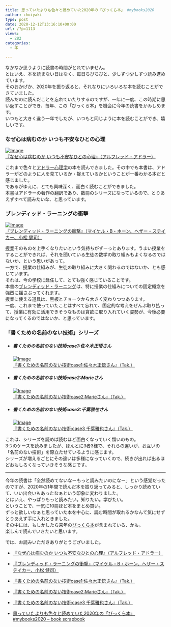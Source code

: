 ```yaml
---
title: 思っていたよりも色々と読めていた2020年の「びっくら本」 #mybooks2020
author: choiyaki
type: post
date: 2020-12-12T13:16:10+00:00
url: /?p=1113
views:
  - 282
categories:
  - 本

---
```

なかなか思うように読書の時間がとれていません。  
とはいえ、本を読まない日はなく、毎日ちびちびと、少しずつ少しずつ読み進めています。  
そのおかげか、2020年を振り返ると、それなりにいろいろな本を読むことができていました。  
読んだのに読んだことを忘れていたりするのですが、一年に一度、この時期に思い返すことができ、毎年、この「びっくら本」を機会に今年の読書をかみしめます。  
いつもと大きく違う一年でしたが、いつもと同じように本を読むことができ、嬉しいです。

### なぜ心は病むのか いつも不安なひとの心理

[![Image][1]][2]  
[『なぜ心は病むのか いつも不安なひとの心理』（アルフレッド・アドラー）][2]

これまで色々と[アドラー心理学][3]の本を読んできました。その中でも本書は、アドラーがどのように人を見ているか・捉えているかということが一番わかる本だと感じました。  
であるがゆえに、とても興味深く、面白く読むことができました。  
本書はアドラーの著作の翻訳であり、数冊のシリーズになっているので、とりあえずすべて読みたいな、と思っています。

### ブレンディッド・ラーニングの衝撃

[![Image][4]][5]  
[『ブレンディッド・ラーニングの衝撃』（マイケル・B・ホーン、ヘザー・ステイカー、小松 健司）][5]

[授業][6]そのものを上手くなりたいという気持ちがずーっとあります。うまい授業をすることができれば、それを聞いている生徒の数学の取り組みもよくなるのではないか、という思いがあって。  
一方で、授業の仕組みが、生徒の取り組みに大きく関わるのではないか、とも感じています。  
それは、今の学校に赴任して、とても強く感じていることです。  
本書の[ブレンディッド・ラーニング][7]は、特に授業の仕組みについての固定概念を強烈に揺さぶってくれます。  
授業に使える道具は、黒板とチョークから大きく変わりつつあります。  
一度、これまで使っていたことはすべて忘れて、固定的な考えをぜんぶ取り払って、授業に有効に活用できそうなものは貪欲に取り入れていく姿勢が、今後必要になってくるのではないか、と思っています。

### 「書くための名前のない技術」シリーズ

  * ##### 書くための名前のない技術case1:佐々木正悟さん
    
    [![Image][8]][9]  
    [『書くための名前のない技術case1:佐々木正悟さん』（Tak.）][9]

  * ##### 書くための名前のない技術case2:Marieさん
    
    [![Image][10]][11]  
    [『書くための名前のない技術case2:Marieさん』（Tak.）][11]

  * ##### 書くための名前のない技術case3:千葉雅也さん
    
    [![Image][12]][13]  
    [『書くための名前のない技術:case3 千葉雅也さん』（Tak.）][13]

これは、シリーズを読めば読むほど面白くなっていく類いのもの。  
3つのケースを読みましたが、ほんとに3者3様で、それらの違いが、お互いの「名前のない技術」を際立たせているように感じます。  
シリーズが増えるごとにその違いは多様になっていくので、続きが出れば出るほどおもしろくなっていきそうな感じです。

* * *

今年の読書は「全然読めてないなーもっと読みたいのになー」という感覚だったのですが、2020年の1年間で読んだ本を振り返ってみると、しっかり読めていて、いい出会いもあったなぁという印象に変わりました。  
とはいえ、やっぱりもっと読みたい。知りたい。学びたい。  
ということで、一気に10冊ほど本をまとめ買い。  
ずっと欲しいなぁと思っていた本を中心に、読む時間が取れるかなんて気にせずとりあえず手に入れときました。  
その中には、もしかしたら来年の[びっくら本][14]が含まれている、かも。  
楽しんで読んでいきたいと思います。

では、お読みいただきありがとうございました。

  * [『なぜ心は病むのか いつも不安なひとの心理』（アルフレッド・アドラー）][15]
  * [『ブレンディッド・ラーニングの衝撃』（マイケル・B・ホーン、ヘザー・ステイカー、小松 健司）][16]
  * [『書くための名前のない技術case1:佐々木正悟さん』（Tak.）][17]
  * [『書くための名前のない技術case2:Marieさん』（Tak.）][18]
  * [『書くための名前のない技術:case3 千葉雅也さん』（Tak.）][19]

  * [思っていたよりも色々と読めていた2020年の「びっくら本」 #mybooks2020 &#8211; book scrapbook][20]

 [1]: https://gyazo.com/987587a263bfaab995a3366e1ea973aa/thumb/1000
 [2]: https://amzn.to/39CItHC
 [3]: https://scrapbox.io/choiyaki-hondana/%E3%82%A2%E3%83%89%E3%83%A9%E3%83%BC%E5%BF%83%E7%90%86%E5%AD%A6
 [4]: https://gyazo.com/866d6239d912444e017d5a328babd668/thumb/1000
 [5]: https://amzn.to/3gcbcVU
 [6]: https://scrapbox.io/choiyaki-hondana/%E6%8E%88%E6%A5%AD
 [7]: https://scrapbox.io/choiyaki-hondana/%E3%83%96%E3%83%AC%E3%83%B3%E3%83%87%E3%82%A3%E3%83%83%E3%83%89%E3%83%BB%E3%83%A9%E3%83%BC%E3%83%8B%E3%83%B3%E3%82%B0
 [8]: https://gyazo.com/8246f3f6424ac9600b0e41a4d9188d6f/thumb/1000
 [9]: https://amzn.to/2YRNc39
 [10]: https://gyazo.com/ebd68bdac14b3d86bfdc261ea0f04104/thumb/1000
 [11]: https://amzn.to/2Yy28mK
 [12]: https://gyazo.com/68e8bf7fdbf84a3bbd413279723ea2e2/thumb/1000
 [13]: https://amzn.to/2TzHSjj
 [14]: https://scrapbox.io/choiyaki-hondana/%E3%81%B3%E3%81%A3%E3%81%8F%E3%82%89%E6%9C%AC
 [15]: https://scrapbox.io/choiyaki-hondana/%E3%80%8E%E3%81%AA%E3%81%9C%E5%BF%83%E3%81%AF%E7%97%85%E3%82%80%E3%81%AE%E3%81%8B_%E3%81%84%E3%81%A4%E3%82%82%E4%B8%8D%E5%AE%89%E3%81%AA%E3%81%B2%E3%81%A8%E3%81%AE%E5%BF%83%E7%90%86%E3%80%8F%EF%BC%88%E3%82%A2%E3%83%AB%E3%83%95%E3%83%AC%E3%83%83%E3%83%89%E3%83%BB%E3%82%A2%E3%83%89%E3%83%A9%E3%83%BC%EF%BC%89
 [16]: https://scrapbox.io/choiyaki-hondana/%E3%80%8E%E3%83%96%E3%83%AC%E3%83%B3%E3%83%87%E3%82%A3%E3%83%83%E3%83%89%E3%83%BB%E3%83%A9%E3%83%BC%E3%83%8B%E3%83%B3%E3%82%B0%E3%81%AE%E8%A1%9D%E6%92%83%E3%80%8F%EF%BC%88%E3%83%9E%E3%82%A4%E3%82%B1%E3%83%AB%E3%83%BBB%E3%83%BB%E3%83%9B%E3%83%BC%E3%83%B3%E3%80%81%E3%83%98%E3%82%B6%E3%83%BC%E3%83%BB%E3%82%B9%E3%83%86%E3%82%A4%E3%82%AB%E3%83%BC%E3%80%81%E5%B0%8F%E6%9D%BE_%E5%81%A5%E5%8F%B8%EF%BC%89
 [17]: https://scrapbox.io/choiyaki-hondana/%E3%80%8E%E6%9B%B8%E3%81%8F%E3%81%9F%E3%82%81%E3%81%AE%E5%90%8D%E5%89%8D%E3%81%AE%E3%81%AA%E3%81%84%E6%8A%80%E8%A1%93case1:%E4%BD%90%E3%80%85%E6%9C%A8%E6%AD%A3%E6%82%9F%E3%81%95%E3%82%93%E3%80%8F%EF%BC%88Tak.%EF%BC%89
 [18]: https://scrapbox.io/choiyaki-hondana/%E3%80%8E%E6%9B%B8%E3%81%8F%E3%81%9F%E3%82%81%E3%81%AE%E5%90%8D%E5%89%8D%E3%81%AE%E3%81%AA%E3%81%84%E6%8A%80%E8%A1%93case2:Marie%E3%81%95%E3%82%93%E3%80%8F%EF%BC%88Tak.%EF%BC%89
 [19]: https://scrapbox.io/choiyaki-hondana/%E3%80%8E%E6%9B%B8%E3%81%8F%E3%81%9F%E3%82%81%E3%81%AE%E5%90%8D%E5%89%8D%E3%81%AE%E3%81%AA%E3%81%84%E6%8A%80%E8%A1%93:case3_%E5%8D%83%E8%91%89%E9%9B%85%E4%B9%9F%E3%81%95%E3%82%93%E3%80%8F%EF%BC%88Tak.%EF%BC%89
 [20]: https://scrapbox.io/choiyaki-hondana/%E6%80%9D%E3%81%A3%E3%81%A6%E3%81%84%E3%81%9F%E3%82%88%E3%82%8A%E3%82%82%E8%89%B2%E3%80%85%E3%81%A8%E8%AA%AD%E3%82%81%E3%81%A6%E3%81%84%E3%81%9F2020%E5%B9%B4%E3%81%AE%E3%80%8C%E3%81%B3%E3%81%A3%E3%81%8F%E3%82%89%E6%9C%AC%E3%80%8D_%23mybooks2020